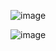 
![image](https://github.com/gvp681/tef_landscape_genomics/assets/63878806/7f1d2f45-b67f-498d-945d-fb2a8eb47576)

![image](https://github.com/gvp681/tef_landscape_genomics/assets/63878806/f490f6f0-dedb-4e55-98dd-4f3d14336d08)




